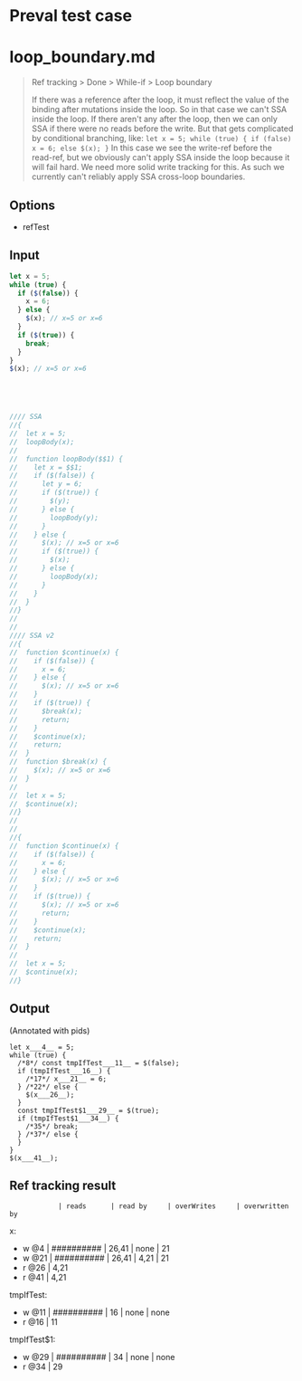 # Preval test case

# loop_boundary.md

> Ref tracking > Done > While-if > Loop boundary
>
> If there was a reference after the loop, it must reflect the value of the binding
> after mutations inside the loop. So in that case we can't SSA inside the loop.
> If there aren't any after the loop, then we can only SSA if there were no reads
> before the write. But that gets complicated by conditional branching, like:
>     `let x = 5; while (true) { if (false) x = 6; else $(x); }`
> In this case we see the write-ref before the read-ref, but we obviously can't apply
> SSA inside the loop because it will fail hard. We need more solid write tracking
> for this. As such we currently can't reliably apply SSA cross-loop boundaries.

## Options

- refTest

## Input

`````js filename=intro
let x = 5;
while (true) {
  if ($(false)) {
    x = 6;
  } else {
    $(x); // x=5 or x=6
  }
  if ($(true)) {
    break;
  }
}
$(x); // x=5 or x=6





//// SSA
//{
//  let x = 5;
//  loopBody(x);
//  
//  function loopBody($$1) {
//    let x = $$1;
//    if ($(false)) {
//      let y = 6;
//      if ($(true)) {
//        $(y);
//      } else {
//        loopBody(y);
//      }
//    } else {
//      $(x); // x=5 or x=6
//      if ($(true)) {
//        $(x);
//      } else {
//        loopBody(x);
//      }
//    }
//  }
//}
//
//
//// SSA v2
//{
//  function $continue(x) {
//    if ($(false)) {
//      x = 6;
//    } else {
//      $(x); // x=5 or x=6
//    }
//    if ($(true)) {
//      $break(x);
//      return;
//    }
//    $continue(x);
//    return;
//  }
//  function $break(x) {
//    $(x); // x=5 or x=6
//  }
//  
//  let x = 5;
//  $continue(x);
//}
//
//
//{
//  function $continue(x) {
//    if ($(false)) {
//      x = 6;
//    } else {
//      $(x); // x=5 or x=6
//    }
//    if ($(true)) {
//      $(x); // x=5 or x=6
//      return;
//    }
//    $continue(x);
//    return;
//  }
//  
//  let x = 5;
//  $continue(x);
//}
`````


## Output

(Annotated with pids)

`````filename=intro
let x___4__ = 5;
while (true) {
  /*8*/ const tmpIfTest___11__ = $(false);
  if (tmpIfTest___16__) {
    /*17*/ x___21__ = 6;
  } /*22*/ else {
    $(x___26__);
  }
  const tmpIfTest$1___29__ = $(true);
  if (tmpIfTest$1___34__) {
    /*35*/ break;
  } /*37*/ else {
  }
}
$(x___41__);
`````


## Ref tracking result


                | reads      | read by     | overWrites     | overwritten by
x:
  - w @4       | ########## | 26,41       | none           | 21
  - w @21      | ########## | 26,41       | 4,21           | 21
  - r @26      | 4,21
  - r @41      | 4,21

tmpIfTest:
  - w @11      | ########## | 16          | none           | none
  - r @16      | 11

tmpIfTest$1:
  - w @29       | ########## | 34          | none           | none
  - r @34       | 29
